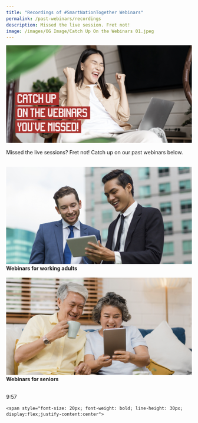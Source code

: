 ```yaml
---
title: "Recordings of #SmartNationTogether Webinars"
permalink: /past-webinars/recordings
description: Missed the live session. Fret not!
image: /images/OG Image/Catch Up On the Webinars 01.jpeg
---
```

![Catch up on the webinars you've missed.](/images/OG%20Image/Catch%20Up%20On%20the%20Webinars%2001.jpeg)

Missed the live sessions? Fret not! Catch up on our past webinars below.

<br>
<div class="row">
<div class="col"> 
<a href="https://youtube.com/playlist?list=PLmGkYf0auQJyxlTr9QzkEDNQ5X8u87e_t"><img src="/images/Home%20Page/SNT%20Adults%20Home%20Image.jpeg" alt="Recordings of past webinars for working adults"></a><br>
		<div class="header"><b>Webinars for working adults</b></div><br>

</div>
	<div class="col"> 
<a href="https://youtube.com/playlist?list=PLmGkYf0auQJyDWGlxbnFyqBrq86C-zbow"><img src="/images/Home%20Page/SNT%20Senior%20Home%20Image.jpeg" alt="Recordings of past webinars for seniors"></a><br>
	<div class="header"><b>Webinars for seniors</b></div><br>
	
</div>
	</div>
	
9:57
	
	<span style="font-size: 20px; font-weight: bold; line-height: 30px; display:flex;justify-content:center">